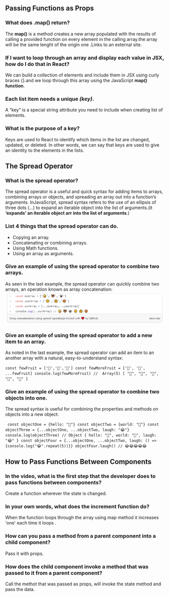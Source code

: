 ## Passing Functions as Props

### What does .map() return?
The **map()** is a method creates a new array populated with the results of calling a provided function on every element in the calling array.the array will be the same lenght of the origin one .Links to an external site.


### If I want to loop through an array and display each value in JSX, how do I do that in React?
We can build a collection of elements and include them in JSX using curly braces {}.and we loop through this array using the JavaScript **map() function**.


### Each list item needs a unique _(key)_.
A “key” is a special string attribute you need to include when creating list of elements.

### What is the purpose of a key?
Keys are used to React to identify which items in the list are changed, updated, or deleted. In other words, we can say that keys are used to give an identity to the elements in the lists.


## The Spread Operator

### What is the spread operator?
The spread operator is a useful and quick syntax for adding items to arrays, combining arrays or objects, and spreading an array out into a function’s arguments. InJavaScript, spread syntax refers to the use of an ellipsis of three dots (…) to expand an iterable object into the list of arguments.(it **‘expands’ an iterable object arr into the list of arguments**.)


### List 4 things that the spread operator can do.
* Copying an array.
* Concatenating or combining arrays.
* Using Math functions.
* Using an array as arguments.



### Give an example of using the spread operator to combine two arrays.
As seen in the last example, the spread operator can quickly combine two arrays, an operation known as array concatenation:
![example](img/concatinating.png)



### Give an example of using the spread operator to add a new item to an array.
As noted in the last example, the spread operator can add an item to an another array with a natural, easy-to-understand syntax:

`const fewFruit = ['🍏','🍊','🍌']
const fewMoreFruit = ['🍉', '🍍', ...fewFruit]
console.log(fewMoreFruit) //  Array(5) [ "🍉", "🍍", "🍏", "🍊", "🍌" ]`


### Give an example of using the spread operator to combine two objects into one.
The spread syntax is useful for combining the properties and methods on objects into a new object:

`
const objectOne = {hello: "🤪"}
const objectTwo = {world: "🐻"}
const objectThree = {...objectOne, ...objectTwo, laugh: "😂"}
console.log(objectThree) // Object { hello: "🤪", world: "🐻", laugh: "😂" }
const objectFour = {...objectOne, ...objectTwo, laugh: () => {console.log("😂".repeat(5))}}
objectFour.laugh() // 😂😂😂😂😂`


## How to Pass Functions Between Components


### In the video, what is the first step that the developer does to pass functions between components?
Create a function wherever the state is changed.


### In your own words, what does the increment function do?
When the function loops through the array using map method it increases 'one' each time it loops .


### How can you pass a method from a parent component into a child component?
Pass it with props.


### How does the child component invoke a method that was passed to it from a parent component?
Call the methot that was passed as props, will invoke the state method and pass the data.










